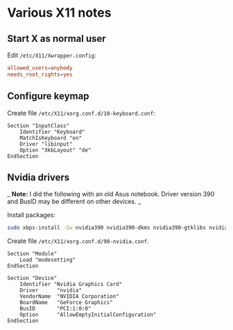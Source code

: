 # Various X11 notes

## Start X as normal user

Edit `/etc/X11/Xwrapper.config`:

```conf
allowed_users=anybody
needs_root_rights=yes
```

## Configure keymap

Create file `/etc/X11/xorg.conf.d/10-keyboard.conf`:

```
Section "InputClass"
	Identifier "Keyboard"
	MatchIsKeyboard "on"
	Driver "libinput"
	Option "XkbLayout" "de"
EndSection
```

## Nvidia drivers

_
**Note:** I did the following with an old Asus notebook.
Driver version 390 and BusID may be different on other devices.
_

Install packages:

```sh
sudo xbps-install -Su nvidia390 nvidia390-dkms nvidia390-gtklibs nvidia390-libs nvidia390-libs-32bit nvidia390-opencl
```

Create file `/etc/X11/xorg.conf.d/90-nvidia.conf`.

```
Section "Module"
	Load "modesetting"
EndSection

Section "Device"
	Identifier "Nvidia Graphics Card"
	Driver      "nvidia"
	VendorName  "NVIDIA Corporation"
	BoardName   "GeForce Graphics"
	BusID	    "PCI:1:0:0"
	Option      "AllowEmptyInitialConfiguration"
EndSection
```
